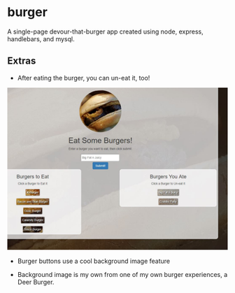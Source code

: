# burger
A single-page devour-that-burger app created using node, express, handlebars, and mysql.


## Extras
* After eating the burger, you can un-eat it, too!


![Burger Screenshot](burgerScreenShot.JPG)


* Burger buttons use a cool background image feature


* Background image is my own from one of my own burger experiences, a Deer Burger.